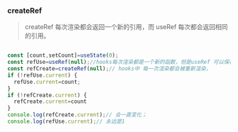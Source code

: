 ### createRef 
> createRef 每次渲染都会返回一个新的引用，而 useRef 每次都会返回相同的引用。
```js

const [count,setCount]=useState(0);
const refUse=useRef(null);//hooks每次渲染都是一个新的函数，但是useRef 可以保存上次的值，并不会重新声明
const refCreate=createRef(null);// hooks中 每一次渲染都会被重新渲染，
if (!refUse.current) {
  refUse.current=count;
}
if (!refCreate.current) {
  refCreate.current=count
}
console.log(refCreate.current);// 会一直变化；
console.log(refUse.current);// 永远是1

```
